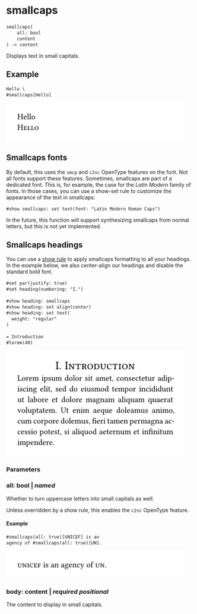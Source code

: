 
# smallcaps

```
smallcaps(
    all: bool
    content
) -> content
```
Displays text in small capitals.

## Example

<div class="previewed-code">

    Hello \
    #smallcaps[Hello]

<div class="preview">

![Preview](/assets/d860d23f8025b71987581bf155766bc1.png)

</div>

</div>

## Smallcaps fonts

By default, this uses the `smcp` and `c2sc` OpenType features on the
font. Not all fonts support these features. Sometimes, smallcaps are
part of a dedicated font. This is, for example, the case for the *Latin
Modern* family of fonts. In those cases, you can use a show-set rule to
customize the appearance of the text in smallcaps:

    #show smallcaps: set text(font: "Latin Modern Roman Caps")

In the future, this function will support synthesizing smallcaps from
normal letters, but this is not yet implemented.

## Smallcaps headings

You can use a [show rule](/reference/styling/#show-rules) to apply
smallcaps formatting to all your headings. In the example below, we also
center-align our headings and disable the standard bold font.

<div class="previewed-code">

    #set par(justify: true)
    #set heading(numbering: "I.")

    #show heading: smallcaps
    #show heading: set align(center)
    #show heading: set text(
      weight: "regular"
    )

    = Introduction
    #lorem(40)

<div class="preview">

![Preview](/assets/7f47b81d5cd6ecd285a78baa93a2efaa.png)

</div>

</div>


### Parameters


### all: bool | _named_

Whether to turn uppercase letters into small capitals as well.

Unless overridden by a show rule, this enables the `c2sc` OpenType
feature.


#### Example

<div class="previewed-code">

    #smallcaps(all: true)[UNICEF] is an
    agency of #smallcaps(all: true)[UN].

<div class="preview">

![Preview](/assets/f26ae448d07a9e76c623cf95561882ad.png)

</div>

</div>


### body: content | _required_ _positional_

The content to display in small capitals.

